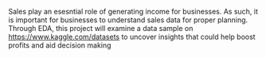 Sales play an esesntial role of generating income for businesses. As such, it is important for businesses to understand sales data for proper planning. 
Through EDA, this project will examine a data sample on https://www.kaggle.com/datasets to uncover insights that could help boost profits and aid decision making
